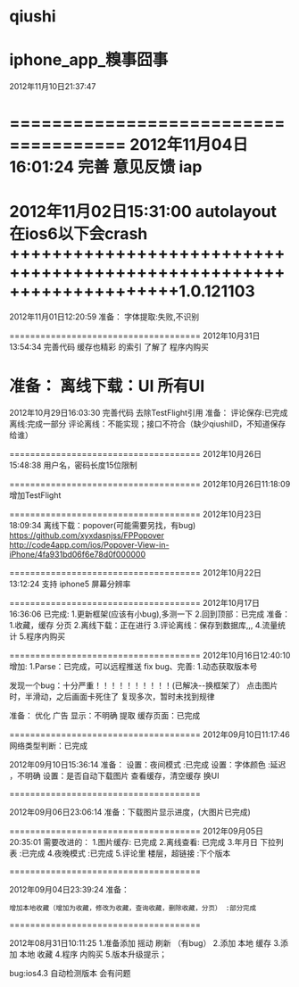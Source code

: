 qiushi
======

iphone_app_糗事囧事
=====================================
2012年11月10日21:37:47

=====================================
2012年11月04日16:01:24
完善 意见反馈
    iap
=====================================
2012年11月02日15:31:00
autolayout 在ios6以下会crash
++++++++++++++++++++++++++++++++++++++++++++++++++++++++++++++++++++1.0.121103
=====================================
2012年11月01日12:20:59
准备：
    字体提取:失败,不识别
    
=====================================
2012年10月31日13:54:34
完善代码
    缓存也精彩 的索引
    了解了 程序内购买
    
准备：
    离线下载：UI
    所有UI
=====================================
2012年10月29日16:03:30
完善代码
去除TestFlight引用
准备：
    评论保存:已完成
    离线:完成一部分
    评论离线：不能实现；接口不符合（缺少qiushiID，不知道保存给谁）

=====================================
2012年10月26日15:48:38
用户名，密码长度15位限制

=====================================
2012年10月26日11:18:09
增加TestFlight

=====================================
2012年10月23日18:09:34
离线下载：popover(可能需要另找，有bug)
https://github.com/xyxdasnjss/FPPopover
http://code4app.com/ios/Popover-View-in-iPhone/4fa931bd06f6e78d0f000000

=====================================
2012年10月22日13:12:24
支持 iphone5 屏幕分辨率


=====================================
2012年10月17日16:36:06
已完成:
    1.更新框架(应该有小bug),多测一下
    2.回到顶部：已完成
准备：
    1.收藏，缓存 分页
    2.离线下载：正在进行
    3.评论离线：保存到数据库,,,
    4.流量统计
    5.程序内购买
    
    
=====================================
2012年10月16日12:40:10
增加:
    1.Parse：已完成，可以远程推送
fix bug、完善:
    1.动态获取版本号
    
发现一个bug：十分严重！！！！！！！！！！(已解决--换框架了）
    点击图片时，半滑动，之后画面卡死住了
        复现多次，暂时未找到规律
    
准备：
    优化 广告 显示：不明确
    提取 缓存页面：已完成
    


=====================================
2012年09月10日11:17:46
网络类型判断：已完成

2012年09月10日15:36:14
准备：
设置：夜间模式 :已完成
设置：字体颜色 :延迟 ，不明确
设置：是否自动下载图片
查看缓存，清空缓存
换UI


=====================================

2012年09月06日23:06:14
准备：下载图片显示进度，(大图片已完成)


=====================================
2012年09月05日20:35:01
需要改进的：
1.图片缓存: 已完成
2.离线查看: 已完成
3.年月日 下拉列表 :已完成
4.夜晚模式 :已完成
5.评论里 楼层，超链接 :下个版本

=====================================

2012年09月04日23:39:24
准备：
    
    增加本地收藏（增加为收藏，修改为收藏，查询收藏，删除收藏，分页） :部分完成


=====================================

2012年08月31日10:11:25
1.准备添加 摇动 刷新 （有bug）
2.添加 本地 缓存
3.添加 本地 收藏
4.程序 内购买
5.版本升级提示；


bug:ios4.3 自动检测版本 会有问题